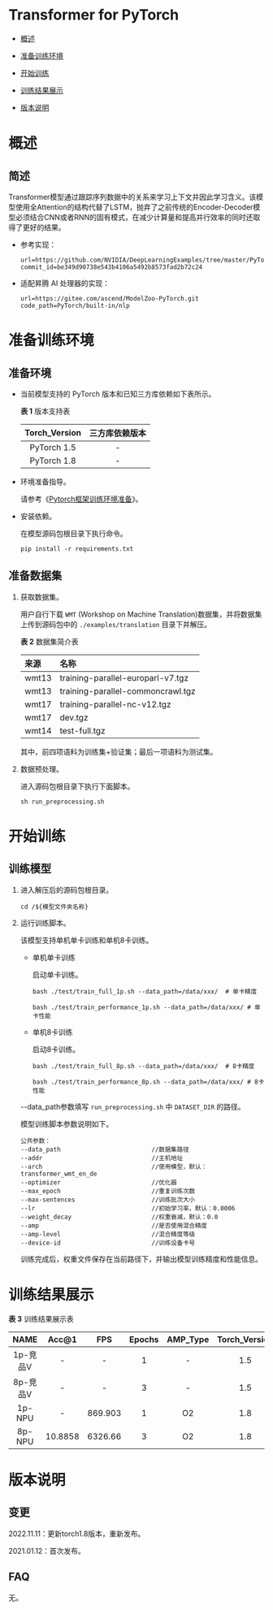 # Transformer for PyTorch

- [概述](概述.md)

- [准备训练环境](准备训练环境.md)

- [开始训练](开始训练.md)

- [训练结果展示](训练结果展示.md)

- [版本说明](版本说明.md)


# 概述

## 简述

Transformer模型通过跟踪序列数据中的关系来学习上下文并因此学习含义。该模型使用全Attention的结构代替了LSTM，抛弃了之前传统的Encoder-Decoder模型必须结合CNN或者RNN的固有模式，在减少计算量和提高并行效率的同时还取得了更好的结果。

- 参考实现：

  ```
  url=https://github.com/NVIDIA/DeepLearningExamples/tree/master/PyTorch/Translation/Transformer
  commit_id=be349d90738e543b4106a5492b8573fad2b72c24
  ```

- 适配昇腾 AI 处理器的实现：

  ```
  url=https://gitee.com/ascend/ModelZoo-PyTorch.git
  code_path=PyTorch/built-in/nlp
  ```
  

# 准备训练环境

## 准备环境

- 当前模型支持的 PyTorch 版本和已知三方库依赖如下表所示。

  **表 1**  版本支持表

  | Torch_Version      | 三方库依赖版本                                 |
  | :--------: | :----------------------------------------------------------: |
  | PyTorch 1.5 | - |
  | PyTorch 1.8 | - |


- 环境准备指导。

  请参考《[Pytorch框架训练环境准备](https://www.hiascend.com/document/detail/zh/ModelZoo/pytorchframework/ptes)》。

- 安装依赖。

  在模型源码包根目录下执行命令。
  ```
  pip install -r requirements.txt
  ```

## 准备数据集

1. 获取数据集。

   用户自行下载 `WMT` (Workshop on Machine Translation)数据集，并将数据集上传到源码包中的 `./examples/translation` 目录下并解压。

   **表 2**  数据集简介表

   | 来源  | 名称                                                         |
   | :---- |:----------------------------------------------- |
   | wmt13 | training-parallel-europarl-v7.tgz |
   | wmt13 | training-parallel-commoncrawl.tgz |
   | wmt17 | training-parallel-nc-v12.tgz |
   | wmt17 | dev.tgz |
   | wmt14 | test-full.tgz       |

   其中，前四项语料为训练集+验证集；最后一项语料为测试集。


2. 数据预处理。

   进入源码包根目录下执行下面脚本。
   ```
   sh run_preprocessing.sh
   ``` 


# 开始训练

## 训练模型

1. 进入解压后的源码包根目录。

   ```
   cd /${模型文件夹名称}
   ```

2. 运行训练脚本。

   该模型支持单机单卡训练和单机8卡训练。

   - 单机单卡训练

     启动单卡训练。
   
     ```
     bash ./test/train_full_1p.sh --data_path=/data/xxx/  # 单卡精度
     
     bash ./test/train_performance_1p.sh --data_path=/data/xxx/ # 单卡性能
     ```
   
   - 单机8卡训练
   
     启动8卡训练。
   
     ```
     bash ./test/train_full_8p.sh --data_path=/data/xxx/  # 8卡精度
     
     bash ./test/train_performance_8p.sh --data_path=/data/xxx/ # 8卡性能
     ```
   

   --data\_path参数填写 `run_preprocessing.sh` 中 `DATASET_DIR` 的路径。

   模型训练脚本参数说明如下。
   ```
   公共参数：
   --data_path                         //数据集路径
   --addr                              //主机地址
   --arch                              //使用模型，默认：transformer_wmt_en_de
   --optimizer                         //优化器
   --max_epoch                         //重复训练次数
   --max-sentences                     //训练批次大小
   --lr                                //初始学习率，默认：0.0006
   --weight_decay                      //权重衰减，默认：0.0
   --amp                               //是否使用混合精度
   --amp-level                         //混合精度等级
   --device-id                         //训练设备卡号   
   ```
   训练完成后，权重文件保存在当前路径下，并输出模型训练精度和性能信息。

# 训练结果展示

**表 3**  训练结果展示表

|   NAME   | Acc@1 | FPS  | Epochs | AMP_Type | Torch_Version |
| :------: | :---: | :--: | :----: | :------: | :-----------: |
| 1p-竞品V |   -   | -  |   1    |    -     |      1.5      |
| 8p-竞品V | - | - |  3   |    -     |      1.5      |
|  1p-NPU  |   -   | 869.903  |   1    |    O2    |      1.8      |
|  8p-NPU  |  10.8858  | 6326.66  |  3   |    O2    |      1.8      |

# 版本说明

## 变更

2022.11.11：更新torch1.8版本，重新发布。

2021.01.12：首次发布。

## FAQ

无。
